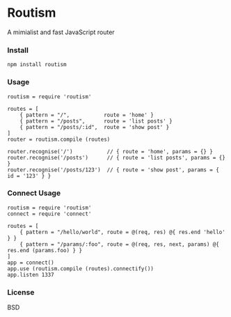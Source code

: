 # Routism

A mimialist and fast JavaScript router

### Install

    npm install routism

### Usage

    routism = require 'routism'
    
    routes = [
        { pattern = "/",           route = 'home' }
        { pattern = "/posts",      route = 'list posts' }
        { pattern = "/posts/:id",  route = 'show post' }
    ]
    router = routism.compile (routes)
    
    router.recognise('/')           // { route = 'home', params = {} }
    router.recognise('/posts')      // { route = 'list posts', params = {} }
    router.recognise('/posts/123')  // { route = 'show post', params = { id = '123' } }

### Connect Usage

    routism = require 'routism'
    connect = require 'connect'
    
    routes = [
        { pattern = "/hello/world", route = @(req, res) @{ res.end 'hello' } }
        { pattern = "/params/:foo", route = @(req, res, next, params) @{ res.end (params.foo) } }
    ]
    app = connect()
    app.use (routism.compile (routes).connectify())
    app.listen 1337

### License

BSD